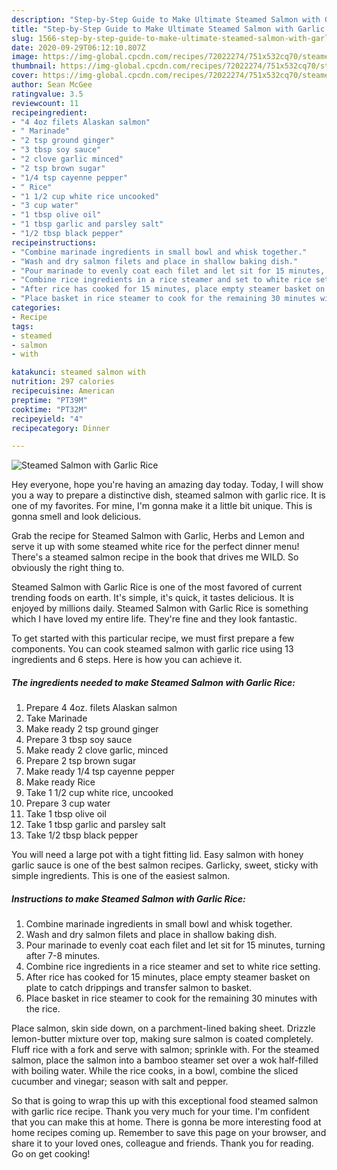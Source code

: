 ```yaml
---
description: "Step-by-Step Guide to Make Ultimate Steamed Salmon with Garlic Rice"
title: "Step-by-Step Guide to Make Ultimate Steamed Salmon with Garlic Rice"
slug: 1566-step-by-step-guide-to-make-ultimate-steamed-salmon-with-garlic-rice
date: 2020-09-29T06:12:10.807Z
image: https://img-global.cpcdn.com/recipes/72022274/751x532cq70/steamed-salmon-with-garlic-rice-recipe-main-photo.jpg
thumbnail: https://img-global.cpcdn.com/recipes/72022274/751x532cq70/steamed-salmon-with-garlic-rice-recipe-main-photo.jpg
cover: https://img-global.cpcdn.com/recipes/72022274/751x532cq70/steamed-salmon-with-garlic-rice-recipe-main-photo.jpg
author: Sean McGee
ratingvalue: 3.5
reviewcount: 11
recipeingredient:
- "4 4oz filets Alaskan salmon"
- " Marinade"
- "2 tsp ground ginger"
- "3 tbsp soy sauce"
- "2 clove garlic minced"
- "2 tsp brown sugar"
- "1/4 tsp cayenne pepper"
- " Rice"
- "1 1/2 cup white rice uncooked"
- "3 cup water"
- "1 tbsp olive oil"
- "1 tbsp garlic and parsley salt"
- "1/2 tbsp black pepper"
recipeinstructions:
- "Combine marinade ingredients in small bowl and whisk together."
- "Wash and dry salmon filets and place in shallow baking dish."
- "Pour marinade to evenly coat each filet and let sit for 15 minutes, turning after 7-8 minutes."
- "Combine rice ingredients in a rice steamer and set to white rice setting."
- "After rice has cooked for 15 minutes, place empty steamer basket on plate to catch drippings and transfer salmon to basket."
- "Place basket in rice steamer to cook for the remaining 30 minutes with the rice."
categories:
- Recipe
tags:
- steamed
- salmon
- with

katakunci: steamed salmon with 
nutrition: 297 calories
recipecuisine: American
preptime: "PT39M"
cooktime: "PT32M"
recipeyield: "4"
recipecategory: Dinner

---
```



![Steamed Salmon with Garlic Rice](https://img-global.cpcdn.com/recipes/72022274/751x532cq70/steamed-salmon-with-garlic-rice-recipe-main-photo.jpg)

Hey everyone, hope you're having an amazing day today. Today, I will show you a way to prepare a distinctive dish, steamed salmon with garlic rice. It is one of my favorites. For mine, I'm gonna make it a little bit unique. This is gonna smell and look delicious.

Grab the recipe for Steamed Salmon with Garlic, Herbs and Lemon and serve it up with some steamed white rice for the perfect dinner menu! There&#39;s a steamed salmon recipe in the book that drives me WILD. So obviously the right thing to.

Steamed Salmon with Garlic Rice is one of the most favored of current trending foods on earth. It's simple, it's quick, it tastes delicious. It is enjoyed by millions daily. Steamed Salmon with Garlic Rice is something which I have loved my entire life. They're fine and they look fantastic.


To get started with this particular recipe, we must first prepare a few components. You can cook steamed salmon with garlic rice using 13 ingredients and 6 steps. Here is how you can achieve it.

<!--inarticleads1-->

##### The ingredients needed to make Steamed Salmon with Garlic Rice:

1. Prepare 4 4oz. filets Alaskan salmon
1. Take  Marinade
1. Make ready 2 tsp ground ginger
1. Prepare 3 tbsp soy sauce
1. Make ready 2 clove garlic, minced
1. Prepare 2 tsp brown sugar
1. Make ready 1/4 tsp cayenne pepper
1. Make ready  Rice
1. Take 1 1/2 cup white rice, uncooked
1. Prepare 3 cup water
1. Take 1 tbsp olive oil
1. Take 1 tbsp garlic and parsley salt
1. Take 1/2 tbsp black pepper


You will need a large pot with a tight fitting lid. Easy salmon with honey garlic sauce is one of the best salmon recipes. Garlicky, sweet, sticky with simple ingredients. This is one of the easiest salmon. 

<!--inarticleads2-->

##### Instructions to make Steamed Salmon with Garlic Rice:

1. Combine marinade ingredients in small bowl and whisk together.
1. Wash and dry salmon filets and place in shallow baking dish.
1. Pour marinade to evenly coat each filet and let sit for 15 minutes, turning after 7-8 minutes.
1. Combine rice ingredients in a rice steamer and set to white rice setting.
1. After rice has cooked for 15 minutes, place empty steamer basket on plate to catch drippings and transfer salmon to basket.
1. Place basket in rice steamer to cook for the remaining 30 minutes with the rice.


Place salmon, skin side down, on a parchment-lined baking sheet. Drizzle lemon-butter mixture over top, making sure salmon is coated completely. Fluff rice with a fork and serve with salmon; sprinkle with. For the steamed salmon, place the salmon into a bamboo steamer set over a wok half-filled with boiling water. While the rice cooks, in a bowl, combine the sliced cucumber and vinegar; season with salt and pepper. 

So that is going to wrap this up with this exceptional food steamed salmon with garlic rice recipe. Thank you very much for your time. I'm confident that you can make this at home. There is gonna be more interesting food at home recipes coming up. Remember to save this page on your browser, and share it to your loved ones, colleague and friends. Thank you for reading. Go on get cooking!
